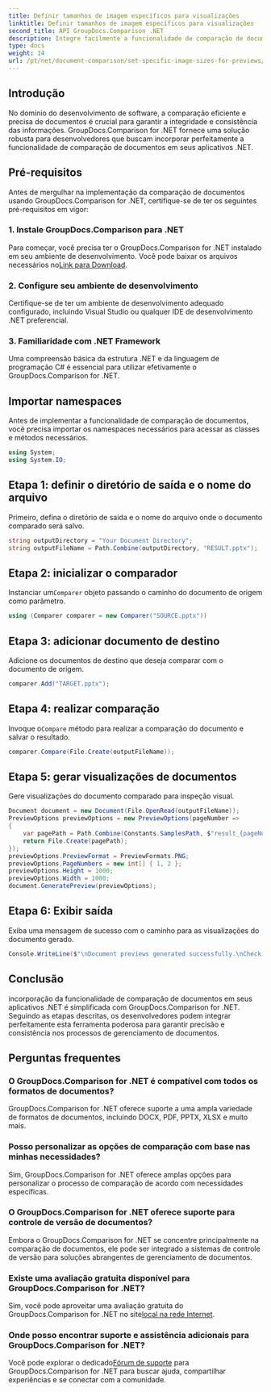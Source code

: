 ```yaml
---
title: Definir tamanhos de imagem específicos para visualizações
linktitle: Definir tamanhos de imagem específicos para visualizações
second_title: API GroupDocs.Comparison .NET
description: Integre facilmente a funcionalidade de comparação de documentos em seus aplicativos .NET com GroupDocs.Comparison for .NET.
type: docs
weight: 14
url: /pt/net/document-comparison/set-specific-image-sizes-for-previews/
---
```

## Introdução
No domínio do desenvolvimento de software, a comparação eficiente e precisa de documentos é crucial para garantir a integridade e consistência das informações. GroupDocs.Comparison for .NET fornece uma solução robusta para desenvolvedores que buscam incorporar perfeitamente a funcionalidade de comparação de documentos em seus aplicativos .NET.
## Pré-requisitos
Antes de mergulhar na implementação da comparação de documentos usando GroupDocs.Comparison for .NET, certifique-se de ter os seguintes pré-requisitos em vigor:
### 1. Instale GroupDocs.Comparison para .NET
 Para começar, você precisa ter o GroupDocs.Comparison for .NET instalado em seu ambiente de desenvolvimento. Você pode baixar os arquivos necessários no[Link para Download](https://releases.groupdocs.com/comparison/net/).
### 2. Configure seu ambiente de desenvolvimento
Certifique-se de ter um ambiente de desenvolvimento adequado configurado, incluindo Visual Studio ou qualquer IDE de desenvolvimento .NET preferencial.
### 3. Familiaridade com .NET Framework
Uma compreensão básica da estrutura .NET e da linguagem de programação C# é essencial para utilizar efetivamente o GroupDocs.Comparison for .NET.

## Importar namespaces
Antes de implementar a funcionalidade de comparação de documentos, você precisa importar os namespaces necessários para acessar as classes e métodos necessários.
```csharp
using System;
using System.IO;
```
## Etapa 1: definir o diretório de saída e o nome do arquivo
Primeiro, defina o diretório de saída e o nome do arquivo onde o documento comparado será salvo.
```csharp
string outputDirectory = "Your Document Directory";
string outputFileName = Path.Combine(outputDirectory, "RESULT.pptx");
```
## Etapa 2: inicializar o comparador
 Instanciar um`Comparer` objeto passando o caminho do documento de origem como parâmetro.
```csharp
using (Comparer comparer = new Comparer("SOURCE.pptx"))
```
## Etapa 3: adicionar documento de destino
Adicione os documentos de destino que deseja comparar com o documento de origem.
```csharp
comparer.Add("TARGET.pptx");
```
## Etapa 4: realizar comparação
 Invoque o`Compare` método para realizar a comparação do documento e salvar o resultado.
```csharp
comparer.Compare(File.Create(outputFileName));
```
## Etapa 5: gerar visualizações de documentos
Gere visualizações do documento comparado para inspeção visual.
```csharp
Document document = new Document(File.OpenRead(outputFileName));
PreviewOptions previewOptions = new PreviewOptions(pageNumber =>
{
    var pagePath = Path.Combine(Constants.SamplesPath, $"result_{pageNumber}.png");
    return File.Create(pagePath);
});
previewOptions.PreviewFormat = PreviewFormats.PNG;
previewOptions.PageNumbers = new int[] { 1, 2 };
previewOptions.Height = 1000;
previewOptions.Width = 1000;
document.GeneratePreview(previewOptions);
```
## Etapa 6: Exibir saída
Exiba uma mensagem de sucesso com o caminho para as visualizações do documento gerado.
```csharp
Console.WriteLine($"\nDocument previews generated successfully.\nCheck output in {outputDirectory}.");
```

## Conclusão
incorporação da funcionalidade de comparação de documentos em seus aplicativos .NET é simplificada com GroupDocs.Comparison for .NET. Seguindo as etapas descritas, os desenvolvedores podem integrar perfeitamente esta ferramenta poderosa para garantir precisão e consistência nos processos de gerenciamento de documentos.
## Perguntas frequentes
### O GroupDocs.Comparison for .NET é compatível com todos os formatos de documentos?
GroupDocs.Comparison for .NET oferece suporte a uma ampla variedade de formatos de documentos, incluindo DOCX, PDF, PPTX, XLSX e muito mais.
### Posso personalizar as opções de comparação com base nas minhas necessidades?
Sim, GroupDocs.Comparison for .NET oferece amplas opções para personalizar o processo de comparação de acordo com necessidades específicas.
### O GroupDocs.Comparison for .NET oferece suporte para controle de versão de documentos?
Embora o GroupDocs.Comparison for .NET se concentre principalmente na comparação de documentos, ele pode ser integrado a sistemas de controle de versão para soluções abrangentes de gerenciamento de documentos.
### Existe uma avaliação gratuita disponível para GroupDocs.Comparison for .NET?
 Sim, você pode aproveitar uma avaliação gratuita do GroupDocs.Comparison for .NET no site[local na rede Internet](https://releases.groupdocs.com/).
### Onde posso encontrar suporte e assistência adicionais para GroupDocs.Comparison for .NET?
 Você pode explorar o dedicado[Fórum de suporte](https://forum.groupdocs.com/c/comparison/12) para GroupDocs.Comparison for .NET para buscar ajuda, compartilhar experiências e se conectar com a comunidade.